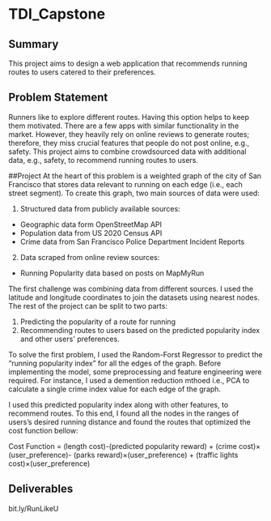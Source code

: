 # TDI_Capstone

## Summary
This project aims to design a web application that recommends running routes to users catered to their preferences. 

## Problem Statement
Runners like to explore different routes. Having this option helps to keep them motivated. There are a few apps with similar functionality in the market. However, they heavily rely on online reviews to generate routes; therefore, they miss crucial features that people do not post online, e.g., safety. This project aims to combine crowdsourced data with additional data, e.g., safety, to recommend running routes to users. 

##Project
At the heart of this problem is a weighted graph of the city of San Francisco that stores data relevant to running on each edge (i.e., each street segment). To create this graph, two main sources of data were used:
 
1. Structured data from publicly available sources:
  + Geographic data form OpenStreetMap API
  + Population data from US 2020 Census API
  + Crime data from San Francisco Police Department Incident Reports

2. Data scraped from online review sources:
  + Running Popularity data based on posts on MapMyRun

The first challenge was combining data from different sources. I used the latitude and longitude coordinates to join the datasets using nearest nodes. The rest of the project can be split to two parts:

1. Predicting the popularity of a route for running
2. Recommending routes to users based on the predicted popularity index and other users' preferences. 

To solve the first problem, I used the Random-Forst Regressor to predict the “running popularity index” for all the edges of the graph. Before implementing the model, some preprocessing and feature engineering were required. For instance, I used a demention reduction mthoed i.e., PCA to calculate a single crime index value for each edge of the graph. 

I used this predicted popularity index along with other features, to recommend routes. To this end, I found all the nodes in the ranges of users’s desired running distance and found the routes that optimized the cost function bellow:

 Cost Function =    (length cost)-(predicted popularity reward) + (crime cost)× (user_preference)- (parks reward)×(user_preference) + (traffic lights cost)×(user_preference) 

## Deliverables
bit.ly/RunLikeU
